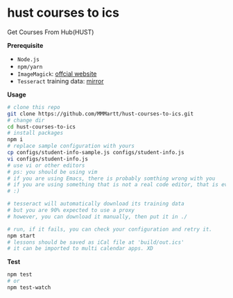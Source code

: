# hust courses to ics

Get Courses From Hub(HUST)

**Prerequisite**
+ `Node.js`
+ `npm/yarn`
+ `ImageMagick`: [offcial website](https://imagemagick.org/script/download.php)
+ `Tesseract` training data: [mirror](https://husteducn-my.sharepoint.com/:u:/g/personal/maniacata_hust_edu_cn/ESA_PElEfW1IjfzABJJxfsABeQfEouNljGcdcJV6-z1GfQ?e=DzROSE)

**Usage**
```sh
# clone this repo
git clone https://github.com/MMMartt/hust-courses-to-ics.git
# change dir
cd hust-courses-to-ics
# install packages
npm i
# replace sample configuration with yours
cp configs/student-info-sample.js configs/student-info.js
vi configs/student-info.js
# use vi or other editors
# ps: you should be using vim
# if you are using Emacs, there is probably somthing wrong with you
# if you are using something that is not a real code editor, that is even worse
# :)

# tesseract will automatically download its training data
# but you are 90% expected to use a proxy
# however, you can download it manually, then put it in ./

# run, if it fails, you can check your configuration and retry it.
npm start
# lessons should be saved as iCal file at 'build/out.ics'
# it can be imported to multi calendar apps. XD
```

**Test**
```sh
npm test
# or
npm test-watch
```
